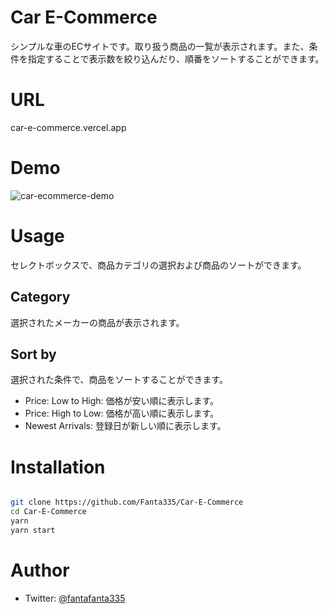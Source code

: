 # Car E-Commerce
シンプルな車のECサイトです。取り扱う商品の一覧が表示されます。また、条件を指定することで表示数を絞り込んだり、順番をソートすることができます。

# URL
car-e-commerce.vercel.app

# Demo
![car-ecommerce-demo](https://user-images.githubusercontent.com/64186927/135609420-ef88ab41-57f3-44a8-9081-f4eb5c6f415d.gif)

# Usage
セレクトボックスで、商品カテゴリの選択および商品のソートができます。
## Category
選択されたメーカーの商品が表示されます。
## Sort by
選択された条件で、商品をソートすることができます。
- Price: Low to High: 価格が安い順に表示します。
- Price: High to Low: 価格が高い順に表示します。
- Newest Arrivals: 登録日が新しい順に表示します。

# Installation
```zsh

git clone https://github.com/Fanta335/Car-E-Commerce
cd Car-E-Commerce
yarn
yarn start
```

# Author
- Twitter: [@fantafanta335](https://twitter.com/fantafanta335)
